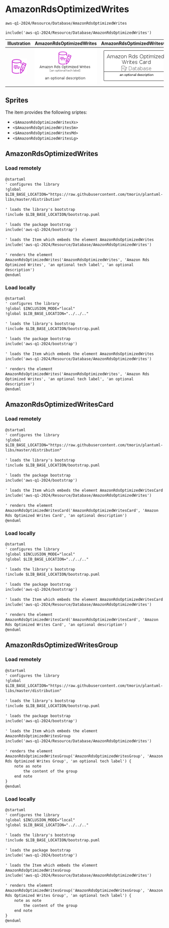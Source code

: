 # AmazonRdsOptimizedWrites


```text
aws-q1-2024/Resource/Database/AmazonRdsOptimizedWrites
```

```text
include('aws-q1-2024/Resource/Database/AmazonRdsOptimizedWrites')
```



| Illustration | AmazonRdsOptimizedWrites | AmazonRdsOptimizedWritesCard | AmazonRdsOptimizedWritesGroup |
| :---: | :---: | :---: | :---: |
| ![illustration for Illustration](../../../aws-q1-2024/Resource/Database/AmazonRdsOptimizedWrites.png) | ![illustration for AmazonRdsOptimizedWrites](../../../aws-q1-2024/Resource/Database/AmazonRdsOptimizedWrites.Local.png) | ![illustration for AmazonRdsOptimizedWritesCard](../../../aws-q1-2024/Resource/Database/AmazonRdsOptimizedWritesCard.Local.png) | ![illustration for AmazonRdsOptimizedWritesGroup](../../../aws-q1-2024/Resource/Database/AmazonRdsOptimizedWritesGroup.Local.png) |



## Sprites
The item provides the following sriptes:

- `<$AmazonRdsOptimizedWritesXs>`
- `<$AmazonRdsOptimizedWritesSm>`
- `<$AmazonRdsOptimizedWritesMd>`
- `<$AmazonRdsOptimizedWritesLg>`





## AmazonRdsOptimizedWrites

### Load remotely
```plantuml
@startuml
' configures the library
!global $LIB_BASE_LOCATION="https://raw.githubusercontent.com/tmorin/plantuml-libs/master/distribution"

' loads the library's bootstrap
!include $LIB_BASE_LOCATION/bootstrap.puml

' loads the package bootstrap
include('aws-q1-2024/bootstrap')

' loads the Item which embeds the element AmazonRdsOptimizedWrites
include('aws-q1-2024/Resource/Database/AmazonRdsOptimizedWrites')

' renders the element
AmazonRdsOptimizedWrites('AmazonRdsOptimizedWrites', 'Amazon Rds Optimized Writes', 'an optional tech label', 'an optional description')
@enduml
```

### Load locally
```plantuml
@startuml
' configures the library
!global $INCLUSION_MODE="local"
!global $LIB_BASE_LOCATION="../../.."

' loads the library's bootstrap
!include $LIB_BASE_LOCATION/bootstrap.puml

' loads the package bootstrap
include('aws-q1-2024/bootstrap')

' loads the Item which embeds the element AmazonRdsOptimizedWrites
include('aws-q1-2024/Resource/Database/AmazonRdsOptimizedWrites')

' renders the element
AmazonRdsOptimizedWrites('AmazonRdsOptimizedWrites', 'Amazon Rds Optimized Writes', 'an optional tech label', 'an optional description')
@enduml
```

## AmazonRdsOptimizedWritesCard

### Load remotely
```plantuml
@startuml
' configures the library
!global $LIB_BASE_LOCATION="https://raw.githubusercontent.com/tmorin/plantuml-libs/master/distribution"

' loads the library's bootstrap
!include $LIB_BASE_LOCATION/bootstrap.puml

' loads the package bootstrap
include('aws-q1-2024/bootstrap')

' loads the Item which embeds the element AmazonRdsOptimizedWritesCard
include('aws-q1-2024/Resource/Database/AmazonRdsOptimizedWrites')

' renders the element
AmazonRdsOptimizedWritesCard('AmazonRdsOptimizedWritesCard', 'Amazon Rds Optimized Writes Card', 'an optional description')
@enduml
```

### Load locally
```plantuml
@startuml
' configures the library
!global $INCLUSION_MODE="local"
!global $LIB_BASE_LOCATION="../../.."

' loads the library's bootstrap
!include $LIB_BASE_LOCATION/bootstrap.puml

' loads the package bootstrap
include('aws-q1-2024/bootstrap')

' loads the Item which embeds the element AmazonRdsOptimizedWritesCard
include('aws-q1-2024/Resource/Database/AmazonRdsOptimizedWrites')

' renders the element
AmazonRdsOptimizedWritesCard('AmazonRdsOptimizedWritesCard', 'Amazon Rds Optimized Writes Card', 'an optional description')
@enduml
```

## AmazonRdsOptimizedWritesGroup

### Load remotely
```plantuml
@startuml
' configures the library
!global $LIB_BASE_LOCATION="https://raw.githubusercontent.com/tmorin/plantuml-libs/master/distribution"

' loads the library's bootstrap
!include $LIB_BASE_LOCATION/bootstrap.puml

' loads the package bootstrap
include('aws-q1-2024/bootstrap')

' loads the Item which embeds the element AmazonRdsOptimizedWritesGroup
include('aws-q1-2024/Resource/Database/AmazonRdsOptimizedWrites')

' renders the element
AmazonRdsOptimizedWritesGroup('AmazonRdsOptimizedWritesGroup', 'Amazon Rds Optimized Writes Group', 'an optional tech label') {
    note as note
        the content of the group
    end note
}
@enduml
```

### Load locally
```plantuml
@startuml
' configures the library
!global $INCLUSION_MODE="local"
!global $LIB_BASE_LOCATION="../../.."

' loads the library's bootstrap
!include $LIB_BASE_LOCATION/bootstrap.puml

' loads the package bootstrap
include('aws-q1-2024/bootstrap')

' loads the Item which embeds the element AmazonRdsOptimizedWritesGroup
include('aws-q1-2024/Resource/Database/AmazonRdsOptimizedWrites')

' renders the element
AmazonRdsOptimizedWritesGroup('AmazonRdsOptimizedWritesGroup', 'Amazon Rds Optimized Writes Group', 'an optional tech label') {
    note as note
        the content of the group
    end note
}
@enduml
```

